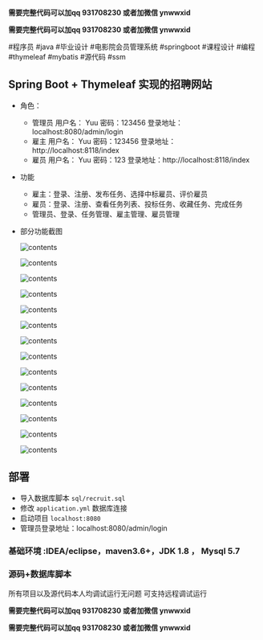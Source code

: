 
**需要完整代码可以加qq  931708230 或者加微信 ynwwxid**

**需要完整代码可以加qq  931708230 或者加微信  ynwwxid**

#程序员 #java #毕业设计 #电影院会员管理系统 #springboot #课程设计 #编程 #thymeleaf #mybatis #源代码 #ssm

## Spring Boot + Thymeleaf 实现的招聘网站

- 角色：
  - 管理员 用户名： Yuu  密码：123456  登录地址：localhost:8080/admin/login
  - 雇主   用户名： Yuu  密码：123456  登录地址：http://localhost:8118/index
  - 雇员   用户名： Yuu  密码：123     登录地址：http://localhost:8118/index
- 功能
  - 雇主：登录、注册、发布任务、选择中标雇员、评价雇员
  - 雇员：登录、注册、查看任务列表、投标任务、收藏任务、完成任务
  - 管理员、登录、任务管理、雇主管理、雇员管理

- 部分功能截图

  ![contents](./picture/picture1.png)
  
  ![contents](./picture/picture2.png)
  
  ![contents](./picture/picture3.png)
  
  ![contents](./picture/picture4.png)
  
  ![contents](./picture/picture5.png)
  
  ![contents](./picture/picture6.png)
  
  ![contents](./picture/picture7.png)
  
  ![contents](./picture/picture8.png)
  
  ![contents](./picture/picture9.png)
  
  ![contents](./picture/picture10.png)
  
  ![contents](./picture/picture11.png)
  
  ![contents](./picture/picture12.png)
  
    ![contents](./picture/picture13.png)
    
    ![contents](./picture/picture14.png)

## 部署

- 导入数据库脚本 `sql/recruit.sql`
- 修改 `application.yml` 数据库连接
- 启动项目 `localhost:8080`
- 管理员登录地址：localhost:8080/admin/login

### 基础环境 :IDEA/eclipse，maven3.6+，JDK 1.8 ， Mysql 5.7

### 源码+数据库脚本 

所有项目以及源代码本人均调试运行无问题 可支持远程调试运行
	
**需要完整代码可以加qq  931708230 或者加微信 ynwwxid**

**需要完整代码可以加qq  931708230 或者加微信  ynwwxid**
